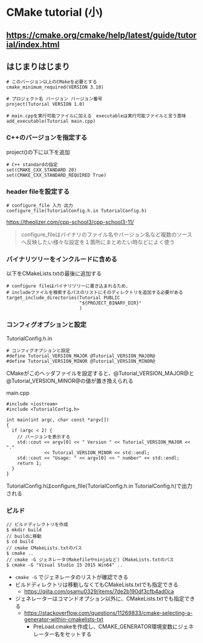 # CMake tutorial (小)
https://cmake.org/cmake/help/latest/guide/tutorial/index.html
---
## はじまりはじまり
```
# このバージョン以上のCMakeを必要とする
cmake_minimum_required(VERSION 3.10)

# プロジェクト名 バージョン バージョン番号
project(Tutorial VERSION 1.0)

# main.cppを実行可能ファイルに加える　executableは実行可能ファイルと言う意味
add_executable(Tutorial main.cpp)
```

### C++のバージョンを指定する
project()の下に以下を追加
```
# C++ standardの指定
set(CMAKE_CXX_STANDARD 20)
set(CMAKE_CXX_STANDARD_REQUIRED True)
```

### header fileを設定する
```
# configure_file 入力 出力
configure_file(TutorialConfig.h.in TutorialConfig.h)
```
https://theolizer.com/cpp-school3/cpp-school3-11/  
>configure_fileはバイナリのファイル名やバージョン名など複数のソースへ反映したい様々な設定を１箇所にまとめたい時などによく使う

### バイナリツリーをインクルードに含める
以下をCMakeLists.txtの最後に追加する
```
# configure fileはバイナリツリーに書き込まれるため、
# includeファイルを検索するパスのリストにそのディレクトリを追加する必要がある
target_include_directories(Tutorial PUBLIC
                           "${PROJECT_BINARY_DIR}"
                           )
```
### コンフィグオプションと設定
TutorialConfig.h.in
```
# コンフィグオプションと設定
#define Tutorial_VERSION_MAJOR @Tutorial_VERSION_MAJOR@
#define Tutorial_VERSION_MINOR @Tutorial_VERSION_MINOR@
```
CMakeがこのヘッダファイルを設定すると、@Tutorial_VERSION_MAJOR@と@Tutorial_VERSION_MINOR@の値が置き換えられる

main.cpp
```
#include <iostream>
#include <TutorialConfig.h>

int main(int argc, char const *argv[])
{
  if (argc < 2) {
    // バージョンを表示する
    std::cout << argv[0] << " Version " << Tutorial_VERSION_MAJOR << "."
              << Tutorial_VERSION_MINOR << std::endl;
    std::cout << "Usage: " << argv[0] << " number" << std::endl;
    return 1;
  }
}
```
TutorialConfig.hはconfigure_file(TutorialConfig.h.in TutorialConfig.h)で出力される

###  ビルド
```
// ビルドディレクトリを作成
$ mkdir build
// buildに移動
$ cd build
// cmake CMakeLists.txtのパス
$ cmake ..
// cmake -G ジェネレータ(Makefileやninjaなど) CMakeLists.txtのパス
$ cmake -G "Visual Studio 15 2015 Win64" ..
```
- ` cmake -G ` でジェネレータのリストが確認できる
- ビルドディレクトリは移動しなくてもCMakeLists.txtでも指定できる
	- https://qiita.com/osamu0329/items/7de2b190df3cfb4ad0ca
- ジェネレーターはコマンドオプション以外に、CMakeLists.txtでも指定できる
	- https://stackoverflow.com/questions/11269833/cmake-selecting-a-generator-within-cmakelists-txt
    	- PreLoad.cmakeを作成し、CMAKE_GENERATOR環境変数にジェネレーター名をセットする

## 